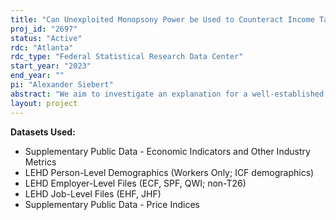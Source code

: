 ```yaml
---
title: "Can Unexploited Monopsony Power be Used to Counteract Income Tax Policy?"
proj_id: "2697"
status: "Active"
rdc: "Atlanta"
rdc_type: "Federal Statistical Research Data Center"
start_year: "2023"
end_year: ""
pi: "Alexander Siebert"
abstract: "We aim to investigate an explanation for a well-established, but hitherto unexplained, empirical regularity in the tax literature: that progressive income taxation fails to meaningfully impact income inequality.  We will investigate whether an additional unexpected empirical finding, that firms do not fully exercise their labor market monopsony power, can provide an explanation by enabling firms to adjust their within-firm wage distributions to counteract the intended equity effects of progressive taxation.  To answer this question, we propose a model where a measure of real pre-tax within-firm income inequality (constructed using the LEHD's EHF) is regressed on an interaction term constituted of instrumented measures of within-firm income-tax progressivity (constructed using the LEHD's EHF and researcher-provided tax data) and firm-level labor market monopsony power (constructed using the LEHD's EHF, and establishment-level QWI).  The coefficient on this interaction term will tell us what portion of a change in a firm's income distribution can be attributed to changes in the exercise of monopsony power that are induced by changes in income taxes.  We expect this coefficient to show evidence of widening pre-tax inequality in response to an increase in progressivity.  We then also propose running additional models to investigate the impact of this estimated change on the annual earnings growth of certain demographic groups (defined using information in the LEHD's ICF).  These additional regressions will tell us what groups of workers are most likely to be adversely affected by the unintended consequences of progressive taxation that we estimate in the main regressions."
layout: project
---
```


**Datasets Used:**

  - Supplementary Public Data - Economic Indicators and Other Industry Metrics 
  - LEHD Person-Level Demographics (Workers Only; ICF demographics) 
  - LEHD Employer-Level Files (ECF, SPF, QWI; non-T26) 
  - LEHD Job-Level Files (EHF, JHF) 
  - Supplementary Public Data - Price Indices 

